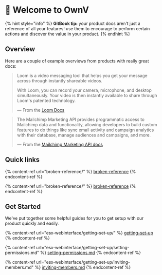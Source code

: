 # 👋 Welcome to OwnV



{% hint style="info" %}
**GitBook tip:** your product docs aren't just a reference of all your features! use them to encourage  to perform certain actions and discover the value in your product.
{% endhint %}

## Overview

Here are a couple of example overviews from products with really great docs:

> Loom is a video messaging tool that helps you get your message across through instantly shareable videos.
>
> With Loom, you can record your camera, microphone, and desktop simultaneously. Your video is then instantly available to share through Loom's patented technology.
>
> — From the [Loom Docs](https://support.loom.com/hc/en-us/articles/360002158057-What-is-Loom-)

> The Mailchimp Marketing API provides programmatic access to Mailchimp data and functionality, allowing developers to build custom features to do things like sync email activity and campaign analytics with their database, manage audiences and campaigns, and more.
>
> — From the [Mailchimp Marketing API docs](https://mailchimp.com/developer/marketing/docs/fundamentals/)

## Quick links

{% content-ref url="broken-reference/" %}
[broken-reference](broken-reference/)
{% endcontent-ref %}

{% content-ref url="broken-reference/" %}
[broken-reference](broken-reference/)
{% endcontent-ref %}

## Get Started

We've put together some helpful guides for you to get setup with our product quickly and easily.

{% content-ref url="esx-webinterface/getting-set-up/" %}
[getting-set-up](esx-webinterface/getting-set-up/)
{% endcontent-ref %}

{% content-ref url="esx-webinterface/getting-set-up/setting-permissions.md" %}
[setting-permissions.md](esx-webinterface/getting-set-up/setting-permissions.md)
{% endcontent-ref %}

{% content-ref url="esx-webinterface/getting-set-up/inviting-members.md" %}
[inviting-members.md](esx-webinterface/getting-set-up/inviting-members.md)
{% endcontent-ref %}
